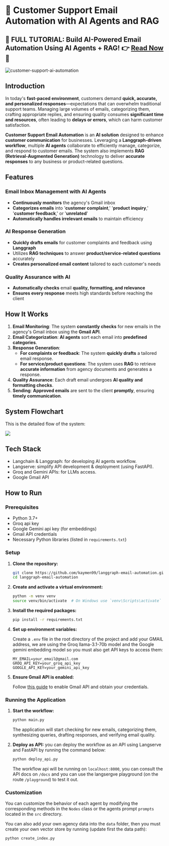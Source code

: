 <!--
Title: Customer Support Email Automation System | Langchain/Langgraph Integration
Description: Automate customer support emails with our system built using Langchain/Langgraph. Features include email categorization, query synthesis, draft email creation, and email verification.
Keywords: Customer support automation, email automation, Langchain, Langgraph, AI email agents, Gmail API, Python email automation, email categorization, email verification, AI agents, AI tools
Author: Sanskarkumar Prasad
-->

# 🚀 **Customer Support Email Automation with AI Agents and RAG**

## 📩 **FULL TUTORIAL: Build AI-Powered Email Automation Using AI Agents + RAG!** 👉 [Read Now](https://dev.to/kaymen99/boost-customer-support-ai-agents-langgraph-and-rag-for-email-automation-21hj) 🎯   

![customer-support-ai-automation](https://github.com/user-attachments/assets/eb061276-0579-4e28-9360-482c8da33a9d)

## **Introduction**  

In today's **fast-paced environment**, customers demand **quick, accurate, and personalized responses**—expectations that can overwhelm traditional support teams. Managing large volumes of emails, categorizing them, crafting appropriate replies, and ensuring quality consumes **significant time and resources**, often leading to **delays or errors**, which can harm customer satisfaction.  

**Customer Support Email Automation** is an **AI solution** designed to enhance **customer communication** for businesses. Leveraging a **Langgraph-driven workflow**, multiple **AI agents** collaborate to efficiently manage, categorize, and respond to customer emails. The system also implements **RAG (Retrieval-Augmented Generation)** technology to deliver **accurate responses** to any business or product-related questions.  

## **Features**  

### **Email Inbox Management with AI Agents**  

- **Continuously monitors** the agency's Gmail inbox  
- **Categorizes emails** into '**customer complaint**,' '**product inquiry**,' '**customer feedback**,' or '**unrelated**'  
- **Automatically handles irrelevant emails** to maintain efficiency  

### **AI Response Generation**  

- **Quickly drafts emails** for customer complaints and feedback using **Langgraph**  
- Utilizes **RAG techniques** to answer **product/service-related questions** accurately  
- **Creates personalized email content** tailored to each customer's needs  

### **Quality Assurance with AI**  

- **Automatically checks** email **quality, formatting, and relevance**  
- **Ensures every response** meets high standards before reaching the client  

## **How It Works**  

1. **Email Monitoring**: The system **constantly checks** for new emails in the agency's Gmail inbox using the **Gmail API**.  
2. **Email Categorization**: **AI agents** sort each email into **predefined categories**.  
3. **Response Generation**:   
   - **For complaints or feedback**: The system **quickly drafts** a tailored email response.  
   - **For service/product questions**: The system uses **RAG** to retrieve **accurate information** from agency documents and generates a response.  
4. **Quality Assurance**: Each draft email undergoes **AI quality and formatting checks**.  
5. **Sending**: **Approved emails** are sent to the client **promptly**, ensuring **timely communication**.  

## System Flowchart

This is the detailed flow of the system:

[![](https://mermaid.ink/img/pako:eNqllEuP2jAQx7-KZa6AgAB5HFrxFlJBXbarIsIeTDwBi2CntrPAEr57TRIoW_Wwojk585_fvJLxCQeCAvZwGIl9sCFSox_9JUfm6fgTwZkWEo0mnfE3NOYrcXgtNFSpfEHd01jlZjTYxfr49Zyr3YuaTgWawt4ohEUqRQt_wCn6LkUASr3eOw5FYpQXTrjagwR6Q3p-j2hYC8neITcWXC_jXriEyDjQFHXv7b1EabEDiXpiF0eEcY1ME0MAuiLBNkV9_6dk2uidNXD9IaQpjyaBRgP-K2HymKKB_3zkegPqUsJTApKBQqEJN-uMCnKQzWLuj0CjTtYCCqXY3XnMM49_pu1n0tA3iUU4A0L_0odZWZ04luINUjTyn4HTD7PIPaamO4Vm8MYUE9z0mIujQjzonMkmlUtKHyMwHzJkUeSVQjcsKy3FFryS4zjFubJnVG-8RnwoByIS0ivVarV7vFvgq9Uf3LKsz-K9a_bV6hG8f80ePoQP_i_78DY69xF8VOBu-BA-v2Z_DF8UOKX08zguY7NW5j-i5sI4XcItsdmNHSyxZ46UyO0SL_nZ-JFEC7M5Afa0TKCMpUjWG-yFJFLmLYmp2ds-I2tJdjdrTDj2TviAvUbLrjYtt2G1XLdVr7XtZhkfjbnqNJyW4zZt17LdpuO0z2X8LoQJUau6rbbt2la7btmWW6s3s3iLTMxLAHq5zCb5dRcIHrI1Pv8GXQeX4g?type=png)](https://mermaid.live/edit#pako:eNqllEuP2jAQx7-KZa6AgAB5HFrxFlJBXbarIsIeTDwBi2CntrPAEr57TRIoW_Wwojk585_fvJLxCQeCAvZwGIl9sCFSox_9JUfm6fgTwZkWEo0mnfE3NOYrcXgtNFSpfEHd01jlZjTYxfr49Zyr3YuaTgWawt4ohEUqRQt_wCn6LkUASr3eOw5FYpQXTrjagwR6Q3p-j2hYC8neITcWXC_jXriEyDjQFHXv7b1EabEDiXpiF0eEcY1ME0MAuiLBNkV9_6dk2uidNXD9IaQpjyaBRgP-K2HymKKB_3zkegPqUsJTApKBQqEJN-uMCnKQzWLuj0CjTtYCCqXY3XnMM49_pu1n0tA3iUU4A0L_0odZWZ04luINUjTyn4HTD7PIPaamO4Vm8MYUE9z0mIujQjzonMkmlUtKHyMwHzJkUeSVQjcsKy3FFryS4zjFubJnVG-8RnwoByIS0ivVarV7vFvgq9Uf3LKsz-K9a_bV6hG8f80ePoQP_i_78DY69xF8VOBu-BA-v2Z_DF8UOKX08zguY7NW5j-i5sI4XcItsdmNHSyxZ46UyO0SL_nZ-JFEC7M5Afa0TKCMpUjWG-yFJFLmLYmp2ds-I2tJdjdrTDj2TviAvUbLrjYtt2G1XLdVr7XtZhkfjbnqNJyW4zZt17LdpuO0z2X8LoQJUau6rbbt2la7btmWW6s3s3iLTMxLAHq5zCb5dRcIHrI1Pv8GXQeX4g)

## Tech Stack

* Langchain & Langgraph: for developing AI agents workflow.
* Langserve: simplify API development & deployment (using FastAPI).
* Groq and Gemini APIs: for LLMs access.
* Google Gmail API

## How to Run

### Prerequisites

- Python 3.7+
- Groq api key
- Google Gemini api key (for embeddings)
- Gmail API credentials
- Necessary Python libraries (listed in `requirements.txt`)

### Setup

1. **Clone the repository:**

   ```sh
   git clone https://github.com/kaymen99/langgraph-email-automation.git
   cd langgraph-email-automation
   ```

2. **Create and activate a virtual environment:**

   ```sh
   python -m venv venv
   source venv/bin/activate  # On Windows use `venv\Scripts\activate`
   ```

3. **Install the required packages:**

   ```sh
   pip install -r requirements.txt
   ```

4. **Set up environment variables:**

   Create a `.env` file in the root directory of the project and add your GMAIL address, we are using the Groq llama-3.1-70b model and the Google gemini embedding model so you must also get API keys to access them:

   ```env
   MY_EMAIL=your_email@gmail.com
   GROQ_API_KEY=your_groq_api_key
   GOOGLE_API_KEY=your_gemini_api_key
   ```

5. **Ensure Gmail API is enabled:**

   Follow [this guide](https://developers.google.com/gmail/api/quickstart/python) to enable Gmail API and obtain your credentials.

### Running the Application

1. **Start the workflow:**

   ```sh
   python main.py
   ```

   The application will start checking for new emails, categorizing them, synthesizing queries, drafting responses, and verifying email quality.

2. **Deploy as API:** you can deploy the workflow as an API using Langserve and FastAPI by running the command below:

   ```sh
   python deploy_api.py
   ```

   The workflow api will be running on `localhost:8000`, you can consult the API docs on `/docs` and you can use the langsergve playground (on the route `/playground`) to test it out.


### Customization

You can customize the behavior of each agent by modifying the corresponding methods in the `Nodes` class or the agents prompt `prompts` located in the `src` directory.

You can also add your own agency data into the `data` folder, then you must create your own vector store by running (update first the data path):

```sh
python create_index.py
```

